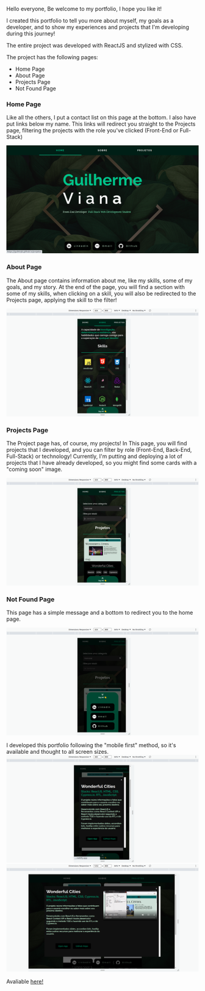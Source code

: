 Hello everyone, Be welcome to my portfolio, I hope you like it!

I created this portfolio to tell you more about myself, my goals as a developer, and to show my experiences and projects that I'm developing during this journey!

The entire project was developed with ReactJS and stylized with CSS.

The project has the following pages:

<ul>
  <li>Home Page</li>
  <li>About Page</li>
  <li>Projects Page</li>
  <li>Not Found Page</li>
</ul>

### Home Page

Like all the others, I put a contact list on this page at the bottom. I also have put links below my name. This links will redirect you straight to the Projects page, filtering the projects with the role you've clicked (Front-End or Full-Stack)

  <img src="public/assets/home.png" alt="home page"/>

### About Page

The About page contains information about me, like my skills, some of my goals, and my story.
At the end of the page, you will find a section with some of my skills, when clicking on a skill, you will also be redirected to the Projects page, applying the skill to the filter!

  <img src="public/assets/about.png" alt="home page"/>

### Projects Page

The Project page has, of course, my projects! In This page, you will find projects that I developed, and you can filter by role (Front-End, Back-End, Full-Stack) or technology!
Currently, I'm putting and deploying a lot of projects that I have already developed, so you might find some cards with a "coming soon" image.

  <img src="public/assets/projects.png" alt="home page"/>

### Not Found Page

This page has a simple message and a bottom to redirect you to the home page.

  <img src="public/assets/notFound.png" alt="home page"/>

I developed this portfolio following the "mobile first" method, so it's available and thought to all screen sizes.
  <img src="public/assets/project-modal-responsive.png" alt="home page"/>
  <img src="public/assets/project-modal.png" alt="home page"/>

Avaliable <a href="https://guihtryb.github.io/home">here!</a>